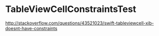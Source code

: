 # TableViewCellConstraintsTest
http://stackoverflow.com/questions/43521023/swift-tableviewcell-xib-doesnt-have-constraints

